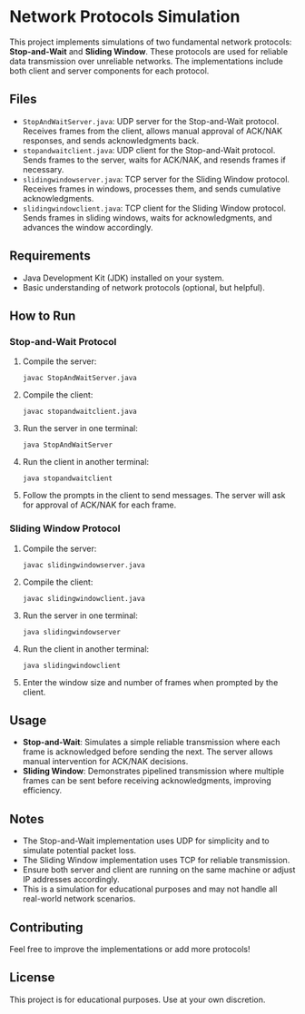 # Network Protocols Simulation

This project implements simulations of two fundamental network protocols: **Stop-and-Wait** and **Sliding Window**. These protocols are used for reliable data transmission over unreliable networks. The implementations include both client and server components for each protocol.

## Files

- `StopAndWaitServer.java`: UDP server for the Stop-and-Wait protocol. Receives frames from the client, allows manual approval of ACK/NAK responses, and sends acknowledgments back.
- `stopandwaitclient.java`: UDP client for the Stop-and-Wait protocol. Sends frames to the server, waits for ACK/NAK, and resends frames if necessary.
- `slidingwindowserver.java`: TCP server for the Sliding Window protocol. Receives frames in windows, processes them, and sends cumulative acknowledgments.
- `slidingwindowclient.java`: TCP client for the Sliding Window protocol. Sends frames in sliding windows, waits for acknowledgments, and advances the window accordingly.

## Requirements

- Java Development Kit (JDK) installed on your system.
- Basic understanding of network protocols (optional, but helpful).

## How to Run

### Stop-and-Wait Protocol

1. Compile the server:
   ```
   javac StopAndWaitServer.java
   ```

2. Compile the client:
   ```
   javac stopandwaitclient.java
   ```

3. Run the server in one terminal:
   ```
   java StopAndWaitServer
   ```

4. Run the client in another terminal:
   ```
   java stopandwaitclient
   ```

5. Follow the prompts in the client to send messages. The server will ask for approval of ACK/NAK for each frame.

### Sliding Window Protocol

1. Compile the server:
   ```
   javac slidingwindowserver.java
   ```

2. Compile the client:
   ```
   javac slidingwindowclient.java
   ```

3. Run the server in one terminal:
   ```
   java slidingwindowserver
   ```

4. Run the client in another terminal:
   ```
   java slidingwindowclient
   ```

5. Enter the window size and number of frames when prompted by the client.

## Usage

- **Stop-and-Wait**: Simulates a simple reliable transmission where each frame is acknowledged before sending the next. The server allows manual intervention for ACK/NAK decisions.
- **Sliding Window**: Demonstrates pipelined transmission where multiple frames can be sent before receiving acknowledgments, improving efficiency.

## Notes

- The Stop-and-Wait implementation uses UDP for simplicity and to simulate potential packet loss.
- The Sliding Window implementation uses TCP for reliable transmission.
- Ensure both server and client are running on the same machine or adjust IP addresses accordingly.
- This is a simulation for educational purposes and may not handle all real-world network scenarios.

## Contributing

Feel free to improve the implementations or add more protocols!

## License

This project is for educational purposes. Use at your own discretion.

